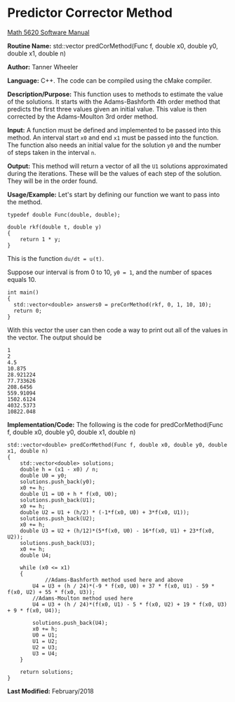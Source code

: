 # Predictor Corrector Method

[Math 5620 Software Manual](https://tannerwheeler.github.io/math5620/main)

**Routine Name:** 
std::vector<double> predCorMethod(Func f, double x0, double y0, double x1, double n)

**Author:** Tanner Wheeler

**Language:** C++. The code can be compiled using the cMake compiler.

**Description/Purpose:** This function uses to methods to estimate the value of the solutions.  It starts with the Adams-Bashforth 4th order method that predicts the first three values given an initial value.  This value is then corrected by the Adams-Moulton 3rd order method.

**Input:** A function must be defined and implemented to be passed into this method.  An interval start `x0` and end `x1` must be passed into the function.  The function also needs an initial value for the solution `y0` and the number of steps taken in the interval `n`.

**Output:** This method will return a vector of all the `U1` solutions approximated during the iterations.  These will be the values of each step of the solution.  They will be in the order found.

**Usage/Example:**
Let's start by defining our function we want to pass into the method.
```
typedef double Func(double, double);

double rkf(double t, double y)
{
	return 1 * y;
}
```
This is the function `du/dt = u(t)`.

Suppose our interval is from 0 to 10, `y0 = 1`, and the number of spaces equals 10.
```
int main()
{
  std::vector<double> answers0 = preCorMethod(rkf, 0, 1, 10, 10);
  return 0;
}
```
With this vector the user can then code a way to print out all of the values in the vector.  The output should be
```
1
2
4.5
10.875
28.921224
77.733626
208.6456
559.91094
1502.6124
4032.5373
10822.048
```

**Implementation/Code:** The following is the code for predCorMethod(Func f, double x0, double y0, double x1, double n)
```
std::vector<double> predCorMethod(Func f, double x0, double y0, double x1, double n)
{
	std::vector<double> solutions;
	double h = (x1 - x0) / n;
	double U0 = y0;
	solutions.push_back(y0);
	x0 += h;
	double U1 = U0 + h * f(x0, U0);
	solutions.push_back(U1);
	x0 += h;
	double U2 = U1 + (h/2) * (-1*f(x0, U0) + 3*f(x0, U1));
	solutions.push_back(U2);
	x0 += h;
	double U3 = U2 + (h/12)*(5*f(x0, U0) - 16*f(x0, U1) + 23*f(x0, U2));
	solutions.push_back(U3);
	x0 += h;
	double U4;

	while (x0 <= x1)
	{
    		//Adams-Bashforth method used here and above
		U4 = U3 + (h / 24)*(-9 * f(x0, U0) + 37 * f(x0, U1) - 59 * f(x0, U2) + 55 * f(x0, U3));
		//Adams-Moulton method used here
		U4 = U3 + (h / 24)*(f(x0, U1) - 5 * f(x0, U2) + 19 * f(x0, U3) + 9 * f(x0, U4));

		solutions.push_back(U4);
		x0 += h;
		U0 = U1;
		U1 = U2;
		U2 = U3;
		U3 = U4;
	}

	return solutions;
}
```
**Last Modified:** February/2018
